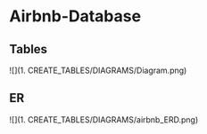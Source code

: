 # Airbnb-Database

## Tables
![](1. CREATE_TABLES/DIAGRAMS/Diagram.png)

  
## ER
![](1. CREATE_TABLES/DIAGRAMS/airbnb_ERD.png)
